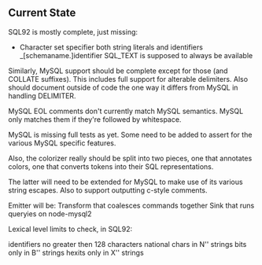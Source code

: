 Current State
-------------

SQL92 is mostly complete, just missing:

* Character set specifier both string literals and identifiers
    \_[schemaname.]identifier
  SQL_TEXT is supposed to always be available

Similarly, MySQL support should be complete except for those (and COLLATE
<collation> suffixes).  This includes full support for alterable delimiters. 
Also should document outside of code the one way it differs from MySQL in
handling DELIMITER.

MySQL EOL comments don't currently match MySQL semantics.  MySQL only matches them if they're followed by whitespace.

MySQL is missing full tests as yet. Some need to be added to assert for the
various MySQL specific features.

Also, the colorizer really should be split into two pieces, one that
annotates colors, one that converts tokens into their SQL representations.

The latter will need to be extended for MySQL to make use of its various
string escapes.  Also to support outputting c-style comments.

Emitter will be:
Transform that coalesces commands together
Sink that runs queryies on node-mysql2

Lexical level limits to check, in SQL92:

identifiers no greater then 128 characters
national chars in N'' strings
bits only in B'' strings
hexits only in X'' strings
